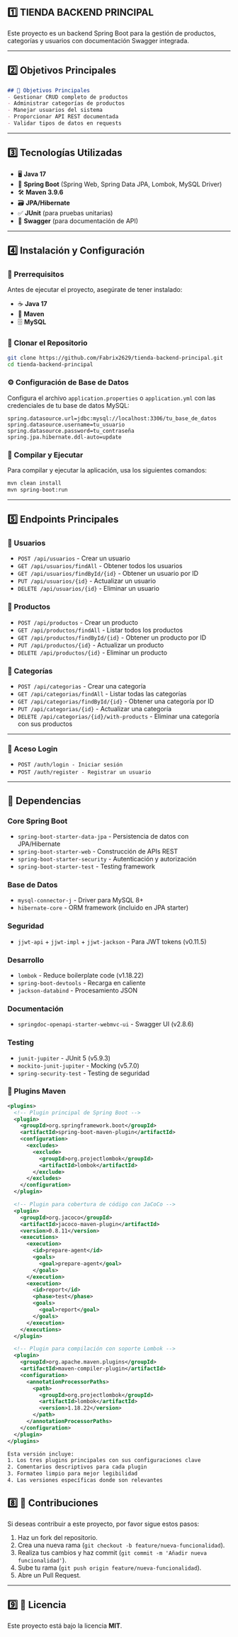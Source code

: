 ## 1️⃣ **TIENDA BACKEND PRINCIPAL**

Este proyecto es un backend Spring Boot para la gestión de productos, categorías y usuarios con documentación Swagger integrada.

---

## 2️⃣ **Objetivos Principales**

```md
## 🎯 Objetivos Principales
- Gestionar CRUD completo de productos
- Administrar categorías de productos
- Manejar usuarios del sistema
- Proporcionar API REST documentada
- Validar tipos de datos en requests
```

---

## 3️⃣ **Tecnologías Utilizadas**

- 🖥 **Java 17**
- 🚀 **Spring Boot** (Spring Web, Spring Data JPA, Lombok, MySQL Driver)
- 🛠 **Maven 3.9.6**
- 🗃 **JPA/Hibernate**
- ✅ **JUnit** (para pruebas unitarias)
- 📄 **Swagger** (para documentación de API)

---

## 4️⃣ **Instalación y Configuración**

### 📌 Prerrequisitos
Antes de ejecutar el proyecto, asegúrate de tener instalado:
- ☕ **Java 17**
- 🔧 **Maven**
- 🗄 **MySQL**

### 📂 Clonar el Repositorio
```bash
git clone https://github.com/Fabrix2629/tienda-backend-principal.git
cd tienda-backend-principal
```

### ⚙️ Configuración de Base de Datos
Configura el archivo `application.properties` o `application.yml` con las credenciales de tu base de datos MySQL:
```properties
spring.datasource.url=jdbc:mysql://localhost:3306/tu_base_de_datos
spring.datasource.username=tu_usuario
spring.datasource.password=tu_contraseña
spring.jpa.hibernate.ddl-auto=update
```

### 🚀 Compilar y Ejecutar
Para compilar y ejecutar la aplicación, usa los siguientes comandos:
```bash
mvn clean install
mvn spring-boot:run
```

---

## 5️⃣ **Endpoints Principales**

### 👤 Usuarios
- `POST /api/usuarios` - Crear un usuario
- `GET /api/usuarios/findAll` - Obtener todos los usuarios
- `GET /api/usuarios/findById/{id}` - Obtener un usuario por ID
- `PUT /api/usuarios/{id}` - Actualizar un usuario
- `DELETE /api/usuarios/{id}` - Eliminar un usuario

### 🛒 Productos
- `POST /api/productos` - Crear un producto
- `GET /api/productos/findAll` - Listar todos los productos
- `GET /api/productos/findById/{id}` - Obtener un producto por ID
- `PUT /api/productos/{id}` - Actualizar un producto
- `DELETE /api/productos/{id}` - Eliminar un producto

### 📂 Categorías
- `POST /api/categorias` - Crear una categoría
- `GET /api/categorias/findAll` - Listar todas las categorías
- `GET /api/categorias/findById/{id}` - Obtener una categoría por ID
- `PUT /api/categorias/{id}` - Actualizar una categoría
- `DELETE /api/categorias/{id}/with-products` - Eliminar una categoría con sus productos

---
### 🔐 Aceso Login
- `POST /auth/login - Iniciar sesión`
- `POST /auth/register - Registrar un usuario`
---
## 🔌 Dependencias

### Core Spring Boot
- `spring-boot-starter-data-jpa` - Persistencia de datos con JPA/Hibernate
- `spring-boot-starter-web` - Construcción de APIs REST
- `spring-boot-starter-security` - Autenticación y autorización
- `spring-boot-starter-test` - Testing framework

### Base de Datos
- `mysql-connector-j` - Driver para MySQL 8+
- `hibernate-core` - ORM framework (incluido en JPA starter)

### Seguridad
- `jjwt-api` + `jjwt-impl` + `jjwt-jackson` - Para JWT tokens (v0.11.5)

### Desarrollo
- `lombok` - Reduce boilerplate code (v1.18.22)
- `spring-boot-devtools` - Recarga en caliente
- `jackson-databind` - Procesamiento JSON

### Documentación
- `springdoc-openapi-starter-webmvc-ui` - Swagger UI (v2.8.6)

### Testing
- `junit-jupiter` - JUnit 5 (v5.9.3)
- `mockito-junit-jupiter` - Mocking (v5.7.0)
- `spring-security-test` - Testing de seguridad

### 🔧 Plugins Maven

```xml
<plugins>
  <!-- Plugin principal de Spring Boot -->
  <plugin>
    <groupId>org.springframework.boot</groupId>
    <artifactId>spring-boot-maven-plugin</artifactId>
    <configuration>
      <excludes>
        <exclude>
          <groupId>org.projectlombok</groupId>
          <artifactId>lombok</artifactId>
        </exclude>
      </excludes>
    </configuration>
  </plugin>

  <!-- Plugin para cobertura de código con JaCoCo -->
  <plugin>
    <groupId>org.jacoco</groupId>
    <artifactId>jacoco-maven-plugin</artifactId>
    <version>0.8.11</version>
    <executions>
      <execution>
        <id>prepare-agent</id>
        <goals>
          <goal>prepare-agent</goal>
        </goals>
      </execution>
      <execution>
        <id>report</id>
        <phase>test</phase>
        <goals>
          <goal>report</goal>
        </goals>
      </execution>
    </executions>
  </plugin>

  <!-- Plugin para compilación con soporte Lombok -->
  <plugin>
    <groupId>org.apache.maven.plugins</groupId>
    <artifactId>maven-compiler-plugin</artifactId>
    <configuration>
      <annotationProcessorPaths>
        <path>
          <groupId>org.projectlombok</groupId>
          <artifactId>lombok</artifactId>
          <version>1.18.22</version>
        </path>
      </annotationProcessorPaths>
    </configuration>
  </plugin>
</plugins>

Esta versión incluye:
1. Los tres plugins principales con sus configuraciones clave
2. Comentarios descriptivos para cada plugin
3. Formateo limpio para mejor legibilidad
4. Las versiones específicas donde son relevantes

```

## 8️⃣ **🤝 Contribuciones**
Si deseas contribuir a este proyecto, por favor sigue estos pasos:
1. Haz un fork del repositorio.
2. Crea una nueva rama (`git checkout -b feature/nueva-funcionalidad`).
3. Realiza tus cambios y haz commit (`git commit -m 'Añadir nueva funcionalidad'`).
4. Sube tu rama (`git push origin feature/nueva-funcionalidad`).
5. Abre un Pull Request.

---

## 9️⃣ **📜 Licencia**
Este proyecto está bajo la licencia **MIT**.

